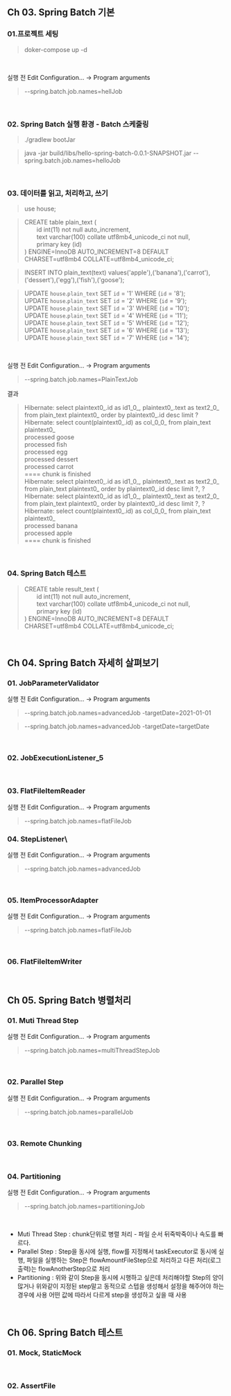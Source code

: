 ## Ch 03. Spring Batch 기본
### 01.프로젝트 세팅
> doker-compose up -d

<br/>

실행 전 Edit Configuration... -> Program arguments
>--spring.batch.job.names=hellJob

<br/>

### 02. Spring Batch 실행 환경 - Batch 스케줄링

> ./gradlew bootJar  

> java -jar build/libs/hello-spring-batch-0.0.1-SNAPSHOT.jar --spring.batch.job.names=helloJob
> 
<br/>

### 03. 데이터를 읽고, 처리하고, 쓰기
>use house;

>CREATE table plain_text (  
  id int(11) not null auto_increment,  
  text varchar(100) collate utf8mb4_unicode_ci not null,  
  primary key (id)  
) ENGINE=InnoDB AUTO_INCREMENT=8 DEFAULT CHARSET=utf8mb4 COLLATE=utf8mb4_unicode_ci;

>INSERT INTO plain_text(text) values('apple'),('banana'),('carrot'),('dessert'),('egg'),('fish'),('goose');

>UPDATE `house`.`plain_text` SET `id` = '1' WHERE (`id` = '8');  
UPDATE `house`.`plain_text` SET `id` = '2' WHERE (`id` = '9');  
UPDATE `house`.`plain_text` SET `id` = '3' WHERE (`id` = '10');  
UPDATE `house`.`plain_text` SET `id` = '4' WHERE (`id` = '11');  
UPDATE `house`.`plain_text` SET `id` = '5' WHERE (`id` = '12');  
UPDATE `house`.`plain_text` SET `id` = '6' WHERE (`id` = '13');  
UPDATE `house`.`plain_text` SET `id` = '7' WHERE (`id` = '14');  

<br/>

실행 전 Edit Configuration... -> Program arguments  
>--spring.batch.job.names=PlainTextJob

결과  
>Hibernate: select plaintext0_.id as id1_0_, plaintext0_.text as text2_0_ from plain_text plaintext0_ order by plaintext0_.id desc limit ?  
Hibernate: select count(plaintext0_.id) as col_0_0_ from plain_text plaintext0_  
processed goose  
processed fish  
processed egg  
processed dessert  
processed carrot  
==== chunk is finished  
Hibernate: select plaintext0_.id as id1_0_, plaintext0_.text as text2_0_ from plain_text plaintext0_ order by plaintext0_.id desc limit ?, ?  
Hibernate: select plaintext0_.id as id1_0_, plaintext0_.text as text2_0_ from plain_text plaintext0_ order by plaintext0_.id desc limit ?, ?  
Hibernate: select count(plaintext0_.id) as col_0_0_ from plain_text plaintext0_  
processed banana  
processed apple  
==== chunk is finished  

<br/>

### 04. Spring Batch 테스트
>CREATE table result_text (  
  id int(11) not null auto_increment,  
  text varchar(100) collate utf8mb4_unicode_ci not null,  
  primary key (id)  
) ENGINE=InnoDB AUTO_INCREMENT=8 DEFAULT CHARSET=utf8mb4 COLLATE=utf8mb4_unicode_ci;  

<br/>

## Ch 04. Spring Batch 자세히 살펴보기
### 01. JobParameterValidator
실행 전 Edit Configuration... -> Program arguments
>--spring.batch.job.names=advancedJob -targetDate=2021-01-01

>--spring.batch.job.names=advancedJob -targetDate=targetDate

<br/>

### 02. JobExecutionListener_5

<br/>

### 03. FlatFileItemReader
실행 전 Edit Configuration... -> Program arguments
>--spring.batch.job.names=flatFileJob

### 04. StepListener\
실행 전 Edit Configuration... -> Program arguments
>--spring.batch.job.names=advancedJob

<br/>

### 05. ItemProcessorAdapter
실행 전 Edit Configuration... -> Program arguments
>--spring.batch.job.names=flatFileJob

<br/>

### 06. FlatFileItemWriter

<br/>

## Ch 05. Spring Batch 병렬처리
### 01. Muti Thread Step
실행 전 Edit Configuration... -> Program arguments
>--spring.batch.job.names=multiThreadStepJob

<br/>

### 02. Parallel Step
실행 전 Edit Configuration... -> Program arguments
>--spring.batch.job.names=parallelJob

<br/>

### 03. Remote Chunking

<br/>

### 04. Partitioning
실행 전 Edit Configuration... -> Program arguments
>--spring.batch.job.names=partitioningJob

<br/>

- Muti Thread Step : chunk단위로 병렬 처리 - 파일 순서 뒤죽박죽이나 속도를 빠르다.  
- Parallel Step : Step을 동시에 실행, flow를 지정해서 taskExecutor로 동시에 실행, 파일을 실행하는 Step은 flowAmountFileStep으로 처리하고 다른 처리(로그출력)는 flowAnotherStep으로 처리  
- Partitioning : 위와 같이 Step을 동시에 시행하고 싶은데 처리해야할 Step의 양이 많거나 위와같이 지정된 step말고 동적으로 스텝을 생성해서 설정을 해주어야 하는 경우에 사용
어떤 값에 따라서 다르게 step을 생성하고 싶을 때 사용

<br/>

## Ch 06. Spring Batch 테스트
### 01. Mock, StaticMock

<br/>

### 02. AssertFile
